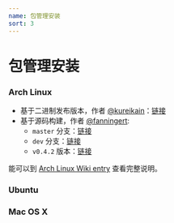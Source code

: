 ```yaml
---
name: 包管理安装
sort: 3
---
```


# 包管理安装

### Arch Linux

- 基于二进制发布版本，作者 [@kureikain](https://github.com/kureikain)：[链接](https://aur.archlinux.org/packages/gogs/)
- 基于源码构建，作者 [@fanningert](https://github.com/fanningert):
	- `master` 分支：[链接](https://aur.archlinux.org/packages/gogs-git/)
	- `dev` 分支：[链接](https://aur.archlinux.org/packages/gogs-git-dev/)
	- `v0.4.2` 版本：[链接](https://aur.archlinux.org/packages/gogs/)
	
能可以到 [Arch Linux Wiki entry](https://wiki.archlinux.org/index.php/Gogs) 查看完整说明。

### Ubuntu

### Mac OS X
